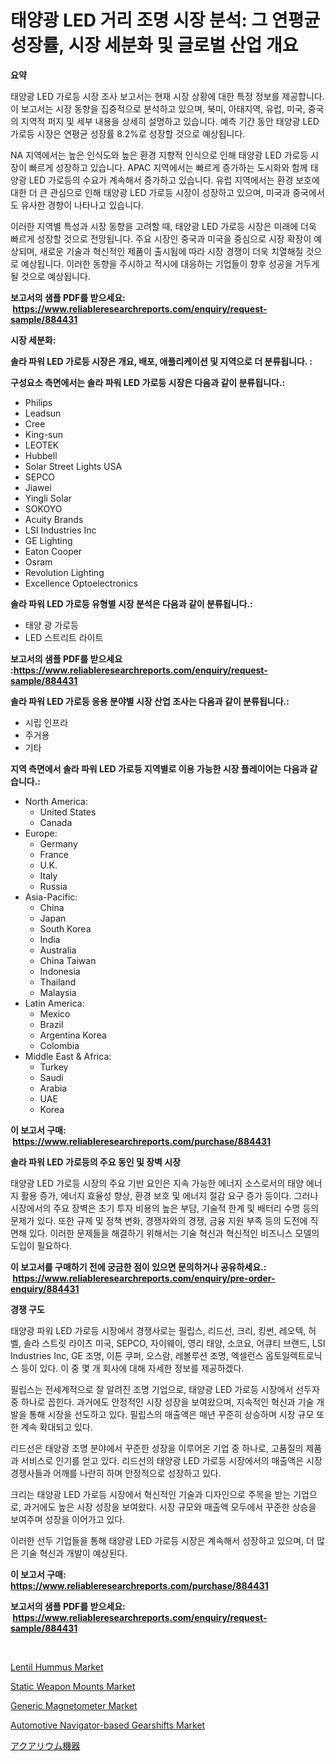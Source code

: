 <p><h1>태양광 LED 거리 조명 시장 분석: 그 연평균 성장률, 시장 세분화 및 글로벌 산업 개요</h1></p><p><strong>요약</strong></p>
<p><p>태양광 LED 가로등 시장 조사 보고서는 현재 시장 상황에 대한 특정 정보를 제공합니다. 이 보고서는 시장 동향을 집중적으로 분석하고 있으며, 북미, 아태지역, 유럽, 미국, 중국의 지역적 퍼지 및 세부 내용을 상세히 설명하고 있습니다. 예측 기간 동안 태양광 LED 가로등 시장은 연평균 성장률 8.2%로 성장할 것으로 예상됩니다.</p><p>NA 지역에서는 높은 인식도와 높은 환경 지향적 인식으로 인해 태양광 LED 가로등 시장이 빠르게 성장하고 있습니다. APAC 지역에서는 빠르게 증가하는 도시화와 함께 태양광 LED 가로등의 수요가 계속해서 증가하고 있습니다. 유럽 지역에서는 환경 보호에 대한 더 큰 관심으로 인해 태양광 LED 가로등 시장이 성장하고 있으며, 미국과 중국에서도 유사한 경향이 나타나고 있습니다.</p><p>이러한 지역별 특성과 시장 동향을 고려할 때, 태양광 LED 가로등 시장은 미래에 더욱 빠르게 성장할 것으로 전망됩니다. 주요 시장인 중국과 미국을 중심으로 시장 확장이 예상되며, 새로운 기술과 혁신적인 제품이 출시됨에 따라 시장 경쟁이 더욱 치열해질 것으로 예상됩니다. 이러한 동향을 주시하고 적시에 대응하는 기업들이 향후 성공을 거두게 될 것으로 예상됩니다.</p></p>
<p><strong>보고서의 샘플 PDF를 받으세요: &nbsp;<a href="https://www.reliableresearchreports.com/enquiry/request-sample/884431">https://www.reliableresearchreports.com/enquiry/request-sample/884431</a></strong></p>
<p><strong>시장 세분화:</strong></p>
<p><strong> 솔라 파워 LED 가로등 시장은 개요, 배포, 애플리케이션 및 지역으로 더 분류됩니다. :</strong></p>
<p><strong>구성요소 측면에서는 솔라 파워 LED 가로등 시장은 다음과 같이 분류됩니다.:</strong></p>
<p><ul><li>Philips</li><li>Leadsun</li><li>Cree</li><li>King-sun</li><li>LEOTEK</li><li>Hubbell</li><li>Solar Street Lights USA</li><li>SEPCO</li><li>Jiawei</li><li>Yingli Solar</li><li>SOKOYO</li><li>Acuity Brands</li><li>LSI Industries Inc</li><li>GE Lighting</li><li>Eaton Cooper</li><li>Osram</li><li>Revolution Lighting</li><li>Excellence Optoelectronics</li></ul></p>
<p><strong> 솔라 파워 LED 가로등 유형별 시장 분석은 다음과 같이 분류됩니다.:</strong></p>
<p><ul><li>태양 광 가로등</li><li>LED 스트리트 라이트</li></ul></p>
<p><strong>보고서의 샘플 PDF를 받으세요 :<a href="https://www.reliableresearchreports.com/enquiry/request-sample/884431">https://www.reliableresearchreports.com/enquiry/request-sample/884431</a></strong></p>
<p><strong> 솔라 파워 LED 가로등 응용 분야별 시장 산업 조사는 다음과 같이 분류됩니다.:</strong></p>
<p><ul><li>시립 인프라</li><li>주거용</li><li>기타</li></ul></p>
<p><strong>지역 측면에서 솔라 파워 LED 가로등 지역별로 이용 가능한 시장 플레이어는 다음과 같습니다.:</strong></p>
<p><ul>
    <li>
        North America:
        <ul>
            <li>United States</li>
            <li>Canada</li>
        </ul>
    </li>
    <li>
        Europe:
        <ul>
            <li>Germany</li>
            <li>France</li>
            <li>U.K.</li>
            <li>Italy</li>
            <li>Russia</li>
        </ul>
    </li>
    <li>
        Asia-Pacific:
        <ul>
            <li>China</li>
            <li>Japan</li>
            <li>South Korea</li>
            <li>India</li>
            <li>Australia</li>
            <li>China Taiwan</li>
            <li>Indonesia</li>
            <li>Thailand</li>
            <li>Malaysia</li>
        </ul>
    </li>
    <li>
        Latin America:
        <ul>
            <li>Mexico</li>
            <li>Brazil</li>
            <li>Argentina Korea</li>
            <li>Colombia</li>
        </ul>
    </li>
    <li>
        Middle East & Africa:
        <ul>
            <li>Turkey</li>
            <li>Saudi</li>
            <li>Arabia</li>
            <li>UAE</li>
            <li>Korea</li>
        </ul>
    </li>
    </ul></p>
<p><strong>이 보고서 구매: &nbsp;<a href="https://www.reliableresearchreports.com/purchase/884431">https://www.reliableresearchreports.com/purchase/884431</a></strong></p>
<p><strong>솔라 파워 LED 가로등의 주요 동인 및 장벽 시장</strong></p>
<p><p>태양광 LED 가로등 시장의 주요 기반 요인은 지속 가능한 에너지 소스로서의 태양 에너지 활용 증가, 에너지 효율성 향상, 환경 보호 및 에너지 절감 요구 증가 등이다. 그러나 시장에서의 주요 장벽은 초기 투자 비용의 높은 부담, 기술적 한계 및 배터리 수명 등의 문제가 있다. 또한 규제 및 정책 변화, 경쟁자와의 경쟁, 금융 지원 부족 등의 도전에 직면해 있다. 이러한 문제들을 해결하기 위해서는 기술 혁신과 혁신적인 비즈니스 모델의 도입이 필요하다.</p></p>
<p><strong>이 보고서를 구매하기 전에 궁금한 점이 있으면 문의하거나 공유하세요.: &nbsp;<a href="https://www.reliableresearchreports.com/enquiry/pre-order-enquiry/884431">https://www.reliableresearchreports.com/enquiry/pre-order-enquiry/884431</a></strong></p>
<p><strong>경쟁 구도</strong></p>
<p><p>태양광 파워 LED 가로등 시장에서 경쟁사로는 필립스, 리드선, 크리, 킹썬, 레오텍, 허벨, 솔라 스트릿 라이츠 미국, SEPCO, 자이웨이, 영리 태양, 소코요, 어큐티 브랜드, LSI Industries Inc, GE 조명, 이튼 쿠퍼, 오스람, 레볼루션 조명, 엑셀런스 옵토일렉트로닉스 등이 있다. 이 중 몇 개 회사에 대해 자세한 정보를 제공하겠다.</p><p>필립스는 전세계적으로 잘 알려진 조명 기업으로, 태양광 LED 가로등 시장에서 선두자 중 하나로 꼽힌다. 과거에도 안정적인 시장 성장을 보여왔으며, 지속적인 혁신과 기술 개발을 통해 시장을 선도하고 있다. 필립스의 매출액은 매년 꾸준히 상승하며 시장 규모 또한 계속 확대되고 있다.</p><p>리드선은 태양광 조명 분야에서 꾸준한 성장을 이루어온 기업 중 하나로, 고품질의 제품과 서비스로 인기를 얻고 있다. 리드선의 태양광 LED 가로등 시장에서의 매출액은 시장 경쟁사들과 어깨를 나란히 하며 안정적으로 성장하고 있다.</p><p>크리는 태양광 LED 가로등 시장에서 혁신적인 기술과 디자인으로 주목을 받는 기업으로, 과거에도 높은 시장 성장을 보여왔다. 시장 규모와 매출액 모두에서 꾸준한 상승을 보여주며 성장을 이어가고 있다.</p><p>이러한 선두 기업들을 통해 태양광 LED 가로등 시장은 계속해서 성장하고 있으며, 더 많은 기술 혁신과 개발이 예상된다.</p></p>
<p><strong>이 보고서 구매: &nbsp; <a href="https://www.reliableresearchreports.com/purchase/884431">https://www.reliableresearchreports.com/purchase/884431</a></strong></p>
<p><strong>보고서의 샘플 PDF를 받으세요: &nbsp;<a href="https://www.reliableresearchreports.com/enquiry/request-sample/884431">https://www.reliableresearchreports.com/enquiry/request-sample/884431</a></strong><strong></strong></p>
<p>&nbsp;</p>
<p><p><a href="https://view.publitas.com/reportprime-1/lentil-hummus-market-research-report-forecasted-for-period-from-2024-2031-by-market-type-market-application-and-region/">Lentil Hummus Market</a></p><p><a href="https://issuu.com/reportprime-2/docs/static-weapon-mounts-market-size-2030.pptx">Static Weapon Mounts Market</a></p><p><a href="https://boundless-drawbridge-702.notion.site/Generic-Magnetometer-Market-Furnish-Information-about-Market-Size-Market-Share-Market-Dynamics-an-ba68654d48a24fa4a18263aaa2dc022a">Generic Magnetometer Market</a></p><p><a href="https://issuu.com/reportprime-2/docs/automotive-navigator-based-gearshifts-market-size-">Automotive Navigator-based Gearshifts Market</a></p><p><a href="https://github.com/cnnriuez22368/Market-Research-Report-List-1/blob/main/2657524653.md">アクアリウム機器</a></p></p>